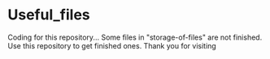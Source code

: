 # Useful_files

 Coding for this repository...
Some files in "storage-of-files" are not finished. Use this repository to get finished ones. Thank you for visiting
